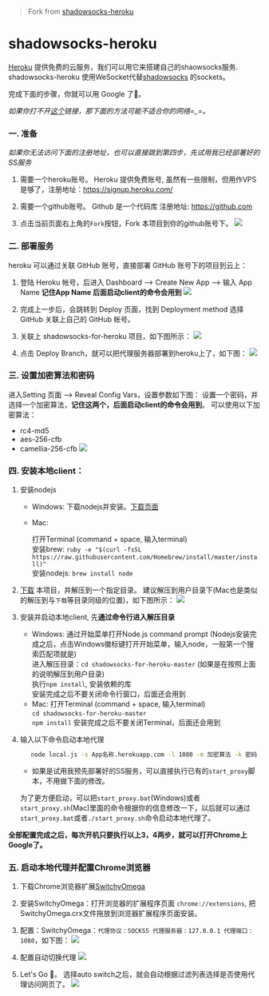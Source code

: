 > Fork from [shadowsocks-heroku](https://github.com/mrluanma/shadowsocks-heroku)

# shadowsocks-heroku
[Heroku](https://www.heroku.com/) 提供免费的云服务，我们可以用它来搭建自己的shaowsocks服务.
shadowsocks-heroku 使用WeSocket代替[shadowsocks](https://github.com/clowwindy/shadowsocks) 的sockets。

完成下面的步骤，你就可以用 Google 了👻。

*如果你打不开[这个](http://shadowsocks-for-heroku.herokuapp.com/)链接，那下面的方法可能不适合你的网络=_=。*

### 一. 准备

*如果你无法访问下面的注册地址，也可以直接跳到第四步，先试用我已经部署好的SS服务*

1. 需要一个heroku账号。
Heroku 提供免费账号, 虽然有一些限制，但用作VPS是够了，注册地址：https://signup.heroku.com/

2. 需要一个github账号。
Github 是一个代码库 注册地址: https://github.com

3. 点击当前页面右上角的`Fork`按钮，Fork 本项目到你的github账号下。
    ![](https://github.com/ovsoil/shadowsocks-for-heroku/blob/master/img/fork.png)

### 二. 部署服务

heroku 可以通过关联 GitHub 账号，直接部署 GitHub 账号下的项目到云上：

1. 登陆 Heroku 帐号，后进入 Dashboard ——> Create New App ——> 输入 App Name
    **记住App Name 后面启动client的命令会用到**
    ![](https://github.com/ovsoil/shadowsocks-for-heroku/blob/master/img/create-app.png)
2. 完成上一步后，会跳转到 Deploy 页面，找到 Deployment method 选择 GitHub 关联上自己的 GitHub 帐号。

3. 关联上 shadowsocks-for-heroku 项目，如下图所示：
    ![](https://github.com/ovsoil/shadowsocks-for-heroku/blob/master/img/connect-github.png)
4. 点击 Deploy Branch，就可以把代理服务器部署到heroku上了，如下图：
    ![](https://github.com/ovsoil/shadowsocks-for-heroku/blob/master/img/deploy-from-github.png)

### 三. 设置加密算法和密码

进入Setting 页面 ——> Reveal Config Vars，设置参数如下图：
设置一个密码，并选择一个加密算法，**记住这两个，后面启动client的命令会用到**。
可以使用以下加密算法：
- rc4-md5
- aes-256-cfb
- camellia-256-cfb
![](https://github.com/ovsoil/shadowsocks-for-heroku/blob/master/img/config-vars.png)


### 四. 安装本地client：

1. 安装nodejs
    * Windows:
        下载nodejs并安装。[下载页面](http://nodejs.cn/download/)

    * Mac:

        打开Terminal (command + space, 输入terminal)  
        安装brew: `ruby -e "$(curl -fsSL https://raw.githubusercontent.com/Homebrew/install/master/install)"`  
        安装nodejs: `brew install node`  

2. [下载](https://github.com/ovsoil/shadowsocks-for-heroku/archive/master.zip) 本项目，并解压到一个指定目录。
建议解压到用户目录下(Mac也是类似的解压到与`下载`等目录同级的位置)，如下图所示：
    ![](https://github.com/ovsoil/shadowsocks-for-heroku/blob/master/img/unpack.png)

3. 安装并启动本地client, 先**通过命令行进入解压目录**
    * Windows:
        通过开始菜单打开Node.js command prompt (Nodejs安装完成之后，点击Windows徽标键打开开始菜单，输入node，一般第一个搜索匹配项就是)  
        进入解压目录：`cd shadowsocks-for-heroku-master` (如果是在按照上面的说明解压到用户目录)  
        执行`npm install`, 安装依赖的库  
        安装完成之后不要关闭命令行窗口，后面还会用到  
    * Mac:
        打开Terminal (command + space, 输入terminal)  
        `cd shadowsocks-for-heroku-master`  
        `npm install`
        安装完成之后不要关闭Terminal，后面还会用到  

4. 输入以下命令启动本地代理

    ```bash
       node local.js -s App名称.herokuapp.com -l 1080 -m 加密算法 -k 密码 -r 80`
    ```
    * 如果是试用我预先部署好的SS服务，可以直接执行已有的`start_proxy`脚本，不用做下面的修改。

   为了更方便启动，可以把`start_proxy.bat`(Windows)或者`start_proxy.sh`(Mac)里面的命令根据你的信息修改一下，以后就可以通过`start_proxy.bat`或者`./start_proxy.sh`命令启动本地代理了。

**全部配置完成之后，每次开机只要执行以上3，4两步，就可以打开Chrome上Google了。**

### 五. 启动本地代理并配置Chrome浏览器

1. 下载Chrome浏览器扩展[SwitchyOmega](https://github.com/FelisCatus/SwitchyOmega/releases/download/v2.3.21/SwitchyOmega.crx)

2. 安装SwitchyOmega：打开浏览器的扩展程序页面 `chrome://extensions`, 把SwitchyOmega.crx文件拖放到浏览器扩展程序页面安装。

3. 配置：SwitchyOmega：`代理协议：SOCKS5 代理服务器：127.0.0.1 代理端口：1080`，如下图：
    ![](https://github.com/ovsoil/shadowsocks-for-heroku/blob/master/img/proxy.png)
4. 配置自动切换代理
    ![](https://github.com/ovsoil/shadowsocks-for-heroku/blob/master/img/auto-switch.png)
5. Let's Go 👻。
    选择auto switch之后，就会自动根据过滤列表选择是否使用代理访问网页了。
    ![](https://github.com/ovsoil/shadowsocks-for-heroku/blob/master/img/google.png)
